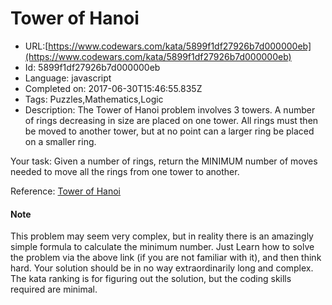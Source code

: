 # Tower of Hanoi

 - URL:[https://www.codewars.com/kata/5899f1df27926b7d000000eb](https://www.codewars.com/kata/5899f1df27926b7d000000eb)
 - Id: 5899f1df27926b7d000000eb
 - Language: javascript
 - Completed on: 2017-06-30T15:46:55.835Z
 - Tags: Puzzles,Mathematics,Logic
 - Description:
The Tower of Hanoi problem involves 3 towers. A number of rings decreasing in size are placed on one tower.  All rings must then be moved to another tower, but at no point can a larger ring be placed on a smaller ring.

Your task:  Given a number of rings, return the MINIMUM number of moves needed to move all the rings from one tower to another.

Reference: [Tower of Hanoi](https://www.mathsisfun.com/games/towerofhanoi.html)


#### Note

This problem may seem very complex, but in reality there is an amazingly simple formula to calculate the minimum number.  Just Learn how to solve the problem via the above link (if you are not familiar with it), and then think hard.  Your solution should be in no way extraordinarily long and complex. The kata ranking is for figuring out the solution, but the coding skills required are minimal.
